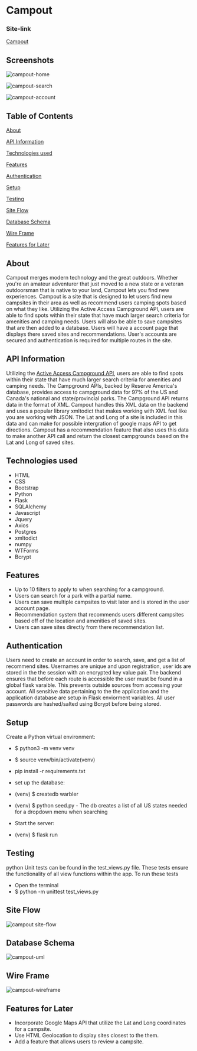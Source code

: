 
# Campout

### Site-link
[Campout](https://campout-webapp.herokuapp.com)



## Screenshots

![campout-home](https://user-images.githubusercontent.com/28359915/183329373-b918da50-08a1-4529-82f4-83e33f57e456.png)

![campout-search](https://user-images.githubusercontent.com/28359915/183329510-2e0cedc3-2d7e-4787-86f7-cc13bd5ad533.png)

![campout-account](https://user-images.githubusercontent.com/28359915/183329640-22228909-3e04-4a81-b762-1bb47c2dedc3.png)


## Table of Contents

  
  [About](#about)
  
  [API Information](#api-information)
  
  [Technologies used](#technologies-used)
  
  [Features](#features)
  
  [Authentication](#authentication)
  
  [Setup](#setup)
  
  [Testing](#testing)
  
  [Site Flow](#site-flow)
  
  [Database Schema](#database-schema)
  
  [Wire Frame](#wire-frame)
  
  [Features for Later](#features-for-later)
  



## About
  Campout merges modern technology and the great outdoors. Whether you're an amateur adventurer that just moved to a new state or a veteran outdoorsman that is native to your land, Campout lets you find new experiences. Campout is a site that is designed to let users find new campsites in their area as well as recommend users camping spots based on what they like. Utilizing the Active Access Campground API, users are able to find spots within their state that have much larger search criteria for amenities and camping needs. Users will also be able to save campsites that are then added to a database. Users will have a account page that displays there saved sites and recommendations. User's accounts are secured and authentication is required for multiple routes in the site. 



## API Information
  Utilizing the [Active Access Campground API](https://developer.active.com/docs/read/Campground_APIs), users are able to find spots within their state that have much larger search criteria for amenities and camping needs. The Campground APIs, backed by Reserve America's database, provides access to campground data for 97% of the US and Canada's national and state/provincial parks. The Campground API returns data in the format of XML. Campout handles this XML data on the backend and uses a popular library xmltodict that makes working with XML feel like you are working with JSON. The Lat and Long of a site is included in this data and can make for possible intergration of google maps API to get directions. Campout has a recommendation feature that also uses this data to make another API call and return the closest campgrounds based on the Lat and Long of saved sites.

## Technologies used
 * HTML
 * CSS
 * Bootstrap
 * Python
 * Flask
 * SQLAlchemy
 * Javascript
 * Jquery
 * Axios
 * Postgres
 * xmltodict
 * numpy
 * WTForms 
 * Bcrypt
 
## Features
 * Up to 10 filters to apply to when searching for a campground.
 * Users can search for a park with a partial name.
 * Users can save multiple campsites to visit later and is stored in the user account page.
 * Recommendation system that recommends users different campsites based off of the location and amenities of saved sites.
 * Users can save sites directly from there recommendation list.
 
## Authentication
  Users need to create an account in order to search, save, and get a list of recommend sites. Usernames are unique and upon registration, user ids are stored in the the session with an encrypted key value pair. The backend ensures that before each route is accessible the user must be found in a global flask varaible. This prevents outside sources from accessing your account. All sensitive data pertaining to the the application and the application database are setup in Flask enviorment variables. All user passwords are hashed/salted using Bcrypt before being stored.

## Setup
  Create a Python virtual environment:
* $ python3 -m venv venv

* $ source venv/bin/activate(venv)

* pip install -r requirements.txt

* set up the database:

* (venv) $ createdb warbler

* (venv) $ python seed.py - The db creates a list of all US states needed for a dropdown menu when searching

* Start the server:

* (venv) $ flask run

## Testing
  python Unit tests can be found in the test_views.py file. These tests ensure the functionality of all view functions within the app.
  To run these tests
  * Open the terminal
  * $ python -m unittest test_views.py

  
 
## Site Flow

![campout site-flow](https://user-images.githubusercontent.com/28359915/183321446-7621e9c2-7f12-4ecf-8e2a-960e130ffbac.png)

## Database Schema

![campout-uml](https://user-images.githubusercontent.com/28359915/183321422-c9b3e745-78f6-44d9-8e53-9640ead50608.png)

## Wire Frame

![campout-wireframe](https://user-images.githubusercontent.com/28359915/178855729-91cd11a0-de67-4792-a7db-9ca184eb4162.png)

## Features for Later
 * Incorporate Google Maps API that utilize the Lat and Long coordinates for a campsite.
 * Use HTML Geolocation to display sites closest to the them.
 * Add a feature that allows users to review a campsite.
